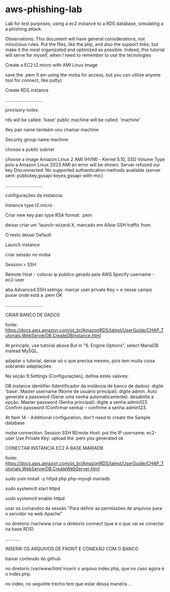 # aws-phishing-lab
Lab for test purposes, using a ec2 instance to a RDS database, simulating a a phishing attack. 

Observations:
This document will have general considerations, not minucious rules.
Put the files, like the php, and also the support links, but make it the most organizated and optimized as possible.
Indeed, this tutorial will serve for myself, when I need to remember to use the tecnologies

Create a EC2 t2.micro with AMI Linux image

save the .pem (I am using the moba for access, but you can utilize anyone tool for connect, like putty)

Create RDS instance

.............................

provisory notes

rds will be called: 'base'
public machine will be called: 'machine'

Key pair name também vou chamar machine

Security group name machine

choose a public subnet

choose a image
Amazon Linux 2 AMI (HVM) - Kernel 5.10, SSD Volume Type
pois a
Amazon Linux 2023 AMI
an error will be shown: Server refused our key
Disconnected: No supported authentication methods available (server sent: publickey,gssapi-keyex,gssapi-with-mic)

.............................

configurações da instancia:

Instance type t2.micro

Criar new key pair 
type RSA 
format: .pem

deixar criar um 'launch-wizard-X, marcado em 
Allow SSH traffic from

O resto deixar Default

Launch instance

criar sessão
no moba

Session > SSH

Remote Host - colocar ip publico gerado pela AWS
Specify username - ec2-user

aba Advanced SSH setings:
marcar user private Key > e nesse campo puxar onde está a .pem
OK

.............................


CRIAR BANCO DE DADOS

fonte:
https://docs.aws.amazon.com/pt_br/AmazonRDS/latest/UserGuide/CHAP_Tutorials.WebServerDB.CreateDBInstance.html

At principle, use tutorial above 
But in "6. Engine Options", select MariaDB instead MySQL.

adaptar o tutorial, deixar só o que precisa mesmo, pois tem muita coisa sobrando
adaptações:

Na seção 9.Settings (Configurações), defina estes valores:

DB instance identifier (Identificador da instância de banco de dados): digite 'base'.
Master username (Nome de usuário principal): digite admin.
Auto generate a password (Gerar uma senha automaticamente): desabilite a opção.
Master password (Senha principal): digite a senha admin123
Confirm password (Confirmar senha) – confirme a senha admin123.

At Item 14 -  Additional configuration, don't need to create the Sample database

moba connection:
Session
SSH
REmote Host: put the IP
username: ec2-user
Use Private Key: upload the .pem you generated
ok


CONECTAR INSTANCIA EC2 À BASE MARIADB

fonte:
https://docs.aws.amazon.com/pt_br/AmazonRDS/latest/UserGuide/CHAP_Tutorials.WebServerDB.CreateWebServer.html

sudo yum install -y httpd php php-mysqli mariadb

sudo systemctl start httpd

sudo systemctl enable httpd

usar os comandos da sessão "Para definir as permissões de arquivos para o servidor na web Apache"

no diretorio /var/www criar o diretorio connect (que é o que vai se conectar na base RDS)

...........

INSERIR OS ARQUIVOS DE FRONT E CONEXÃO COM O BANCO

baixar conteudo do github

no diretorio /var/www/html inserir o arquivo index.php, que no caso agora é o index.php.

no index, no seguinte trecho tem que estar dessa maneira
...
<div>

<?php include "../connect/dbinfo.connect"; ?>

<?php
...

put the connect file inside the ../connect folter
but first insert the base endpoint at the specified field

na rule da instancia, em inbound rules, liberar http anywhere ipv4

..........
mysql -h ENDPOINT -P 3306 -u admin -p
(in endpoint insert the endpoint, something like base.c1ucsq6uqdba.us-west-1.rds.amazonaws.com)

create database VICTIM_DATABASE;
show databases;
use VICTIM_DATABASE;
show tables;
select * from VICTIM;

https://cloudkatha.com/how-to-install-apache-web-server-on-amazon-linux-2/
nesse link esse comando ajudou, quando minhas mudanças pareciam não surtir efeito no php:
sudo systemctl reload httpd.service (Force Apache Web Server to refresh configuration files)

.............................

other auxiliar documentation
https://docs.aws.amazon.com/AmazonRDS/latest/UserGuide/USER_ConnectToMariaDBInstance.html

.............................

.....

por fim, destruir os recursos, ou seja a base e a máquina criadas
e também os security groups da máquina e da RDS, vão ter nomes como launch-wizard-X e ec2-rds-X (pra deletar, tem que tirar as rules de cada securiy group, que apontam para outra maquina)
e eliminar também o key pair
